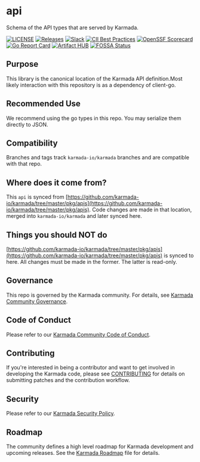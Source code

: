 # api

Schema of the API types that are served by Karmada.

[![LICENSE](https://img.shields.io/github/license/karmada-io/api.svg)](/LICENSE)
[![Releases](https://img.shields.io/github/v/release/karmada-io/api)](https://github.com/karmada-io/api/releases/latest)
[![Slack](https://img.shields.io/badge/slack-join-brightgreen)](https://slack.cncf.io)
[![CII Best Practices](https://bestpractices.coreinfrastructure.org/projects/5301/badge)](https://bestpractices.coreinfrastructure.org/projects/5301)
[![OpenSSF Scorecard](https://api.securityscorecards.dev/projects/github.com/karmada-io/api/badge)](https://securityscorecards.dev/viewer/?uri=github.com/karmada-io/api)
[![Go Report Card](https://goreportcard.com/badge/github.com/karmada-io/api)](https://goreportcard.com/report/github.com/karmada-io/api)
[![Artifact HUB](https://img.shields.io/endpoint?url=https://artifacthub.io/badge/repository/karmada)](https://artifacthub.io/packages/krew/krew-index/karmada)
[![FOSSA Status](https://app.fossa.com/api/projects/custom%2B28176%2Fgithub.com%2Fkarmada-io%2Fkarmada.svg?type=shield)](https://app.fossa.com/projects/custom%2B28176%2Fgithub.com%2Fkarmada-io%2Fkarmada?ref=badge_shield)

## Purpose

This library is the canonical location of the Karmada API definition.Most likely interaction with this repository is as a dependency of client-go.

## Recommended Use

We recommend using the go types in this repo. You may serialize them directly to JSON.

## Compatibility

Branches and tags track `karmada-io/karmada` branches and are compatible with that repo.

## Where does it come from?

This `api` is synced from [https://github.com/karmada-io/karmada/tree/master/pkg/apis](https://github.com/karmada-io/karmada/tree/master/pkg/apis).
Code changes are made in that location, merged into `karmada-io/karmada` and later synced here.

## Things you should NOT do

[https://github.com/karmada-io/karmada/tree/master/pkg/apis](https://github.com/karmada-io/karmada/tree/master/pkg/apis) is synced to here.
All changes must be made in the former. The latter is read-only.

## Governance

This repo is governed by the Karmada community. For details, see [Karmada Community Governance](https://github.com/karmada-io/community/blob/main/GOVERNANCE.md).

## Code of Conduct

Please refer to our [Karmada Community Code of Conduct](https://github.com/karmada-io/community/blob/main/CODE_OF_CONDUCT.md).

## Contributing

If you're interested in being a contributor and want to get involved in developing the Karmada code, please see [CONTRIBUTING](https://github.com/karmada-io/community/blob/main/CONTRIBUTING.md) for details on submitting patches and the contribution workflow.

## Security

Please refer to our [Karmada Security Policy](https://github.com/karmada-io/community/blob/main/security-team/SECURITY.md).

## Roadmap

The community defines a high level roadmap for Karmada development and upcoming releases. See the [Karmada Roadmap](https://github.com/karmada-io/karmada/blob/master/ROADMAP.md) file for details.
